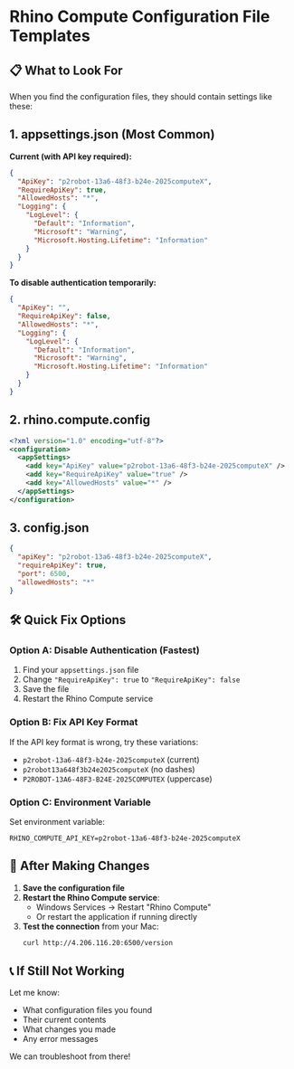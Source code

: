 # Rhino Compute Configuration File Templates

## 📋 **What to Look For**

When you find the configuration files, they should contain settings like these:

## 1. appsettings.json (Most Common)

**Current (with API key required):**
```json
{
  "ApiKey": "p2robot-13a6-48f3-b24e-2025computeX",
  "RequireApiKey": true,
  "AllowedHosts": "*",
  "Logging": {
    "LogLevel": {
      "Default": "Information",
      "Microsoft": "Warning",
      "Microsoft.Hosting.Lifetime": "Information"
    }
  }
}
```

**To disable authentication temporarily:**
```json
{
  "ApiKey": "",
  "RequireApiKey": false,
  "AllowedHosts": "*",
  "Logging": {
    "LogLevel": {
      "Default": "Information",
      "Microsoft": "Warning",
      "Microsoft.Hosting.Lifetime": "Information"
    }
  }
}
```

## 2. rhino.compute.config

```xml
<?xml version="1.0" encoding="utf-8"?>
<configuration>
  <appSettings>
    <add key="ApiKey" value="p2robot-13a6-48f3-b24e-2025computeX" />
    <add key="RequireApiKey" value="true" />
    <add key="AllowedHosts" value="*" />
  </appSettings>
</configuration>
```

## 3. config.json

```json
{
  "apiKey": "p2robot-13a6-48f3-b24e-2025computeX",
  "requireApiKey": true,
  "port": 6500,
  "allowedHosts": "*"
}
```

## 🛠️ **Quick Fix Options**

### Option A: Disable Authentication (Fastest)
1. Find your `appsettings.json` file
2. Change `"RequireApiKey": true` to `"RequireApiKey": false`
3. Save the file
4. Restart the Rhino Compute service

### Option B: Fix API Key Format
If the API key format is wrong, try these variations:
- `p2robot-13a6-48f3-b24e-2025computeX` (current)
- `p2robot13a648f3b24e2025computeX` (no dashes)
- `P2ROBOT-13A6-48F3-B24E-2025COMPUTEX` (uppercase)

### Option C: Environment Variable
Set environment variable:
```
RHINO_COMPUTE_API_KEY=p2robot-13a6-48f3-b24e-2025computeX
```

## 🔄 **After Making Changes**

1. **Save the configuration file**
2. **Restart the Rhino Compute service**:
   - Windows Services → Restart "Rhino Compute"
   - Or restart the application if running directly
3. **Test the connection** from your Mac:
   ```bash
   curl http://4.206.116.20:6500/version
   ```

## 📞 **If Still Not Working**

Let me know:
- What configuration files you found
- Their current contents
- What changes you made
- Any error messages

We can troubleshoot from there!
